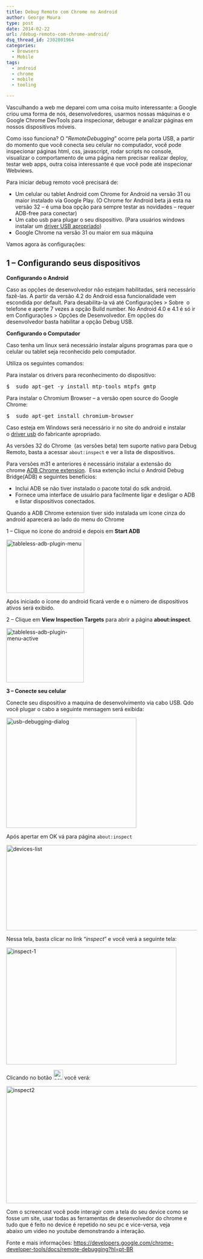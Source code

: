 ```yaml
---
title: Debug Remoto com Chrome no Android
author: George Moura
type: post
date: 2014-02-22
url: /debug-remoto-com-chrome-android/
dsq_thread_id: 2302801964
categories:
  - Browsers
  - Mobile
tags:
  - android
  - chrome
  - mobile
  - tooling

---
```

Vasculhando a web me deparei com uma coisa muito interessante: a Google criou uma forma de nós, desenvolvedores, usarmos nossas máquinas e o Google Chrome DevTools para inspecionar, debugar e analizar páginas em nossos dispositivos móveis.

Como isso funciona? O &#8220;_RemoteDebugging_&#8221; ocorre pela porta USB, a partir do momento que você conecta seu celular no computador, você pode inspecionar páginas html, css, javascript, rodar scripts no console, visualizar o comportamento de uma página nem precisar realizar deploy, testar web apps, outra coisa interessante é que você pode até inspecionar Webviews.

Para iniciar debug remoto você precisará de:

  * Um celular ou tablet Android com Chrome for Android na versão 31 ou maior instalado via Google Play. (O Chrome for Android beta já esta na versão 32 &#8211; é uma boa opção para sempre testar as novidades &#8211; requer ADB-free para conectar)
  * Um cabo usb para plugar o seu dispositivo. (Para usuários windows instalar um <a title="OEM USB Android" href="http://developer.android.com/tools/extras/oem-usb.html" target="_blank">driver USB apropriado</a>)
  * Google Chrome na versão 31 ou maior em sua máquina

Vamos agora às configurações:

## 1 &#8211; Configurando seus dispositivos

**Configurando o Android**

Caso as opções de desenvolvedor não estejam habilitadas, será necessário fazê-las. A partir da versão 4.2 do Android essa funcionalidade vem escondida por default. Para desabilita-la vá até Configurações > Sobre  o telefone e aperte 7 vezes a opção Build number. No Android 4.0 e 4.1 é só ir em Configurações > Opções de Desenvolvedor. Em opções do desenvolvedor basta habilitar a opção Debug USB.

**Configurando o Computador**

Caso tenha um linux será necessário instalar alguns programas para que o celular ou tablet seja reconhecido pelo computador.
  
Utiliza os seguintes comandos:

Para instalar os drivers para reconhecimento do dispositivo:

<pre class="lang-bash">$  sudo apt-get -y install mtp-tools mtpfs gmtp
</pre>

Para instalar o Chromium Browser &#8211; a versão open source do Google Chrome:

<pre class="lang-bash">$  sudo apt-get install chromium-browser
</pre>

Caso esteja em Windows será necessário ir no site do android e instalar o <a title="OEM USB Android" href="http://developer.android.com/tools/extras/oem-usb.html" target="_blank">driver usb</a> do fabricante apropriado.

As versões 32 do Chrome  (as versões beta) tem suporte nativo para Debug Remoto, basta a acessar `about:inspect` e ver a lista de dispositivos.

Para versões m31 e anteriores é necessário instalar a extensão do chrome [ADB Chrome extension][1].  Essa extenção inclui o Android Debug Bridge(ADB) e seguintes benefícios:

  * Inclui ADB se não tiver instalado o pacote total do sdk android.
  * Fornece uma interface de usuário para facilmente ligar e desligar o ADB e listar dispositivos conectados.

Quando a ADB Chrome extension tiver sido instalada um ícone cinza do android aparecerá ao lado do menu do Chrome

1 &#8211; Clique no ícone do android e depois em **Start ADB**

[<img class="alignnone size-full wp-image-40309" alt="tableless-adb-plugin-menu" src="http://tableless.com.br/uploads/2014/01/tableless-adb-plugin-menu.png" width="206" height="141" />][2]

Após iniciado o ícone do android ficará verde e o número de dispositivos ativos será exibido.

2 &#8211; Clique em **View Inspection Targets** para abrir a página **about:inspect**.

[<img class="alignnone size-full wp-image-40310" alt="tableless-adb-plugin-menu-active" src="http://tableless.com.br/uploads/2014/01/tableless-adb-plugin-menu-active.png" width="205" height="144" />][3]

**3 &#8211; Conecte seu celular**

Conecte seu dispositivo a maquina de desenvolvimento via cabo USB. Qdo você plugar o cabo a seguinte mensagem será exibida:

[<img class="alignnone size-full wp-image-40314" alt="usb-debugging-dialog" src="http://tableless.com.br/uploads/2014/01/usb-debugging-dialog.png" width="344" height="292" srcset="uploads/2014/01/usb-debugging-dialog.png 344w, uploads/2014/01/usb-debugging-dialog-197x168.png 197w" sizes="(max-width: 344px) 100vw, 344px" />][4]

Após apertar em OK vá para página `about:inspect`

[<img class="alignnone size-medium wp-image-40316" alt="devices-list" src="http://tableless.com.br/uploads/2014/01/devices-list-588x226.png" width="588" height="226" srcset="uploads/2014/01/devices-list-588x226.png 588w, uploads/2014/01/devices-list-329x126.png 329w, uploads/2014/01/devices-list-660x254.png 660w, uploads/2014/01/devices-list.png 674w" sizes="(max-width: 588px) 100vw, 588px" />][5]

Nessa tela, basta clicar no link &#8220;_inspect_&#8221; e você verá a seguinte tela:

[<img class="alignnone size-medium wp-image-40923" alt="inspect-1" src="http://tableless.com.br/uploads/2014/02/inspect-1-450x310.png" width="450" height="310" srcset="uploads/2014/02/inspect-1-450x310.png 450w, uploads/2014/02/inspect-1-244x168.png 244w, uploads/2014/02/inspect-1.png 973w" sizes="(max-width: 450px) 100vw, 450px" />][6]

Clicando no botão [<img alt="screencast0" src="http://tableless.com.br/uploads/2014/02/screencast0.png" width="25" height="26" />][7] você verá:

[<img alt="inspect2" src="http://tableless.com.br/uploads/2014/02/inspect2-562x310.png" width="562" height="310" />][8]

Com o screencast você pode interagir com a tela do seu device como se fosse um site, usar todas as ferramentas de desenvolvedor do chrome e tudo que é feito no device é repetido no seu pc e vice-versa, veja abaixo um video no youtube demonstrando a interação.

Fonte e mais informações: <a title="Chorme Developer Tools - Remote Debug com Chrome" href="https://developers.google.com/chrome-developer-tools/docs/remote-debugging?hl=pt-BR" target="_blank">https://developers.google.com/chrome-developer-tools/docs/remote-debugging?hl=pt-BR</a>

 [1]: https://developers.google.com/chrome-developer-tools/docs/remote-debugging?hl=pt-br#remote-debugging-chrome-extension
 [2]: http://tableless.com.br/uploads/2014/01/tableless-adb-plugin-menu.png
 [3]: http://tableless.com.br/uploads/2014/01/tableless-adb-plugin-menu-active.png
 [4]: http://tableless.com.br/uploads/2014/01/usb-debugging-dialog.png
 [5]: http://tableless.com.br/uploads/2014/01/devices-list.png
 [6]: http://tableless.com.br/uploads/2014/02/inspect-1.png
 [7]: http://tableless.com.br/uploads/2014/02/screencast0.png
 [8]: http://tableless.com.br/uploads/2014/02/inspect2.png